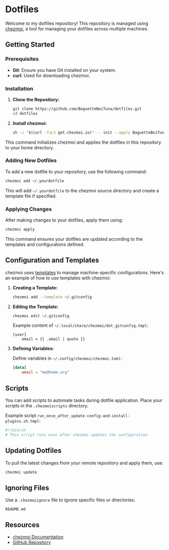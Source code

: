 # Dotfiles

Welcome to my dotfiles repository! This repository is managed using [chezmoi](https://www.chezmoi.io), a tool for managing your dotfiles across multiple machines.

## Getting Started

### Prerequisites

- **Git**: Ensure you have Git installed on your system.
- **curl**: Used for downloading chezmoi.

### Installation

1. **Clone the Repository:**

   ```sh
   git clone https://github.com/BaguetteBoiTuna/dotfiles.git
   cd dotfiles
   ```

2. **Install chezmoi:**

   ```sh
   sh -c "$(curl -fsLS get.chezmoi.io)" -- init --apply BaguetteBoiTuna
   ```

This command initializes chezmoi and applies the dotfiles in this repository to your home directory.

### Adding New Dotfiles

To add a new dotfile to your repository, use the following command:

```sh
chezmoi add ~/.yourdotfile
```

This will add `~/.yourdotfile` to the chezmoi source directory and create a template file if specified.

### Applying Changes

After making changes to your dotfiles, apply them using:

```sh
chezmoi apply
```

This command ensures your dotfiles are updated according to the templates and configurations defined.

## Configuration and Templates

chezmoi uses [templates](https://www.chezmoi.io/docs/templates/) to manage machine-specific configurations. Here's an example of how to use templates with chezmoi:

1. **Creating a Template:**

   ```sh
   chezmoi add --template ~/.gitconfig
   ```

2. **Editing the Template:**

   ```sh
   chezmoi edit ~/.gitconfig
   ```

   Example content of `~/.local/share/chezmoi/dot_gitconfig.tmpl`:

   ```tmpl
   [user]
       email = {{ .email | quote }}
   ```

3. **Defining Variables:**

   Define variables in `~/.config/chezmoi/chezmoi.toml`:

   ```toml
   [data]
       email = "me@home.org"
   ```

## Scripts

You can add scripts to automate tasks during dotfile application. Place your scripts in the `.chezmoiscripts` directory.

Example script `run_once_after_update-config-and-install-plugins.sh.tmpl`:

```sh
#!/bin/sh
# This script runs once after chezmoi updates the configuration
```

## Updating Dotfiles

To pull the latest changes from your remote repository and apply them, use:

```sh
chezmoi update
```

## Ignoring Files

Use a `.chezmoiignore` file to ignore specific files or directories:

```
README.md
```

## Resources

- [chezmoi Documentation](https://www.chezmoi.io/docs/)
- [GitHub Repository](https://github.com/twpayne/chezmoi)
